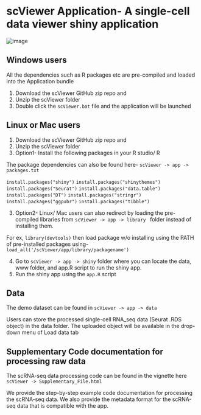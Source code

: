 # scViewer Application- A single-cell data viewer shiny application

![image](https://user-images.githubusercontent.com/105444693/222185076-9efcc6da-803e-44e8-8fbb-96f72cc0eb22.png)



## Windows users
All the dependencies such as R packages etc are pre-compiled and loaded into the Application bundle
1. Download the scViewer GitHub zip repo and 
2. Unzip the scViewer folder
3. Double click the ```scViewer.bat``` file and the application will be launched

## Linux or Mac users
1. Download the scViewer GitHub zip repo and 
2. Unzip the scViewer folder
3. Option1- Install the following packages in your R studio/ R

The package dependencies can also be found here- ```scViewer -> app -> packages.txt```

  ```install.packages("shiny")```
  ```install.packages("shinythemes")```
  ```install.packages("Seurat")```
  ```install.packages("data.table")```
  ```install.packages("DT")```
  ```install.packages("stringr")```
  ```install.packages("ggpubr")```
  ```install.packages("tibble")```

3. Option2- Linux/ Mac users can also redirect by loading the pre-compiled libraries from ```scViewer -> app -> library ``` folder instead of installing them.

For ex, ```library(devtools)``` then load package w/o installing using the PATH of pre-installed packages using- ```load_all('/scViewer/app/library/packagename')```
 
4. Go to ```scViewer -> app -> shiny``` folder where you can locate the data, www folder, and app.R script to run the shiny app.
5. Run the shiny app using the ```app.R``` script

## Data
The demo dataset can be found in ```scViewer -> app -> data ```

Users can store the processed single-cell RNA_seq data (Seurat .RDS object) in the data folder. The uploaded object will be available in the drop-down menu of Load data tab

## Supplementary Code documentation for processing raw data
The scRNA-seq data processing code can be found in the vignette here ```scViewer -> Supplementary_File.html```

We provide the step-by-step example code documentation for processing the scRNA-seq data. We also provide the metadata format for the scRNA-seq data that is compatible with the app. 
